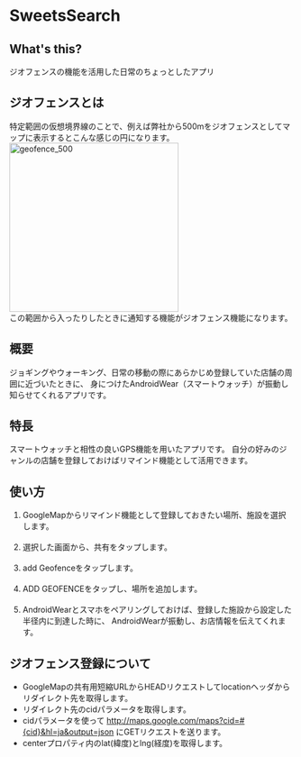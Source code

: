 # SweetsSearch<br>
## What's this?
ジオフェンスの機能を活用した日常のちょっとしたアプリ<br>
## ジオフェンスとは
特定範囲の仮想境界線のことで、例えば弊社から500mをジオフェンスとしてマップに表示するとこんな感じの円になります。
<img width="300" alt="geofence_500" src="https://user-images.githubusercontent.com/45345968/49057263-20fcc580-f242-11e8-8ed7-b0b5c995c5a6.png"><br>
この範囲から入ったりしたときに通知する機能がジオフェンス機能になります。
## 概要
ジョギングやウォーキング、日常の移動の際にあらかじめ登録していた店舗の周囲に近づいたときに、
身につけたAndroidWear（スマートウォッチ）が振動し知らせてくれるアプリです。<br>
## 特長
スマートウォッチと相性の良いGPS機能を用いたアプリです。
自分の好みのジャンルの店舗を登録しておけばリマインド機能として活用できます。<br>
## 使い方
1. GoogleMapからリマインド機能として登録しておきたい場所、施設を選択します。<br><br>
2. 選択した画面から、共有をタップします。<br><br>
3. add Geofenceをタップします。<br><br>
4. ADD GEOFENCEをタップし、場所を追加します。<br><br>
5. AndroidWearとスマホをペアリングしておけば、登録した施設から設定した半径内に到達した時に、
AndroidWearが振動し、お店情報を伝えてくれます。<br>
## ジオフェンス登録について
- GoogleMapの共有用短縮URLからHEADリクエストしてlocationヘッダからリダイレクト先を取得します。<br>
- リダイレクト先のcidパラメータを取得します。
- cidパラメータを使って http://maps.google.com/maps?cid=#{cid}&hl=ja&output=json にGETリクエストを送ります。
- centerプロパティ内のlat(緯度)とlng(経度)を取得します。
